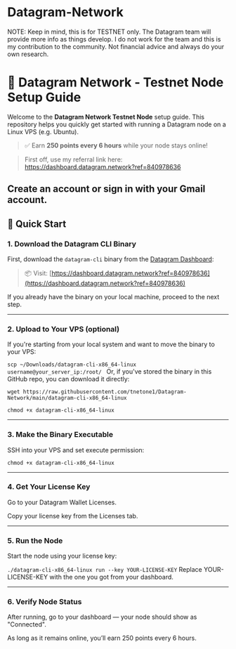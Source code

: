 # Datagram-Network



NOTE: Keep in mind, this is for TESTNET only. The Datagram team will provide more info as things develop. I do not work for the team and this is my contribution to the community. Not financial advice and always do your own research.



# 🧠 Datagram Network - Testnet Node Setup Guide

Welcome to the **Datagram Network Testnet Node** setup guide. This repository helps you quickly get started with running a Datagram node on a Linux VPS (e.g. Ubuntu).

> ✅ Earn **250 points every 6 hours** while your node stays online!

> First off, use my referral link here: https://dashboard.datagram.network?ref=840978636

Create an account or sign in with your Gmail account.
---

## 🚀 Quick Start

### 1. Download the Datagram CLI Binary

First, download the `datagram-cli` binary from the [Datagram Dashboard](https://dashboard.datagram.network?ref=840978636):

> 📦 Visit: [https://dashboard.datagram.network?ref=840978636](https://dashboard.datagram.network?ref=840978636)

If you already have the binary on your local machine, proceed to the next step.

---

### 2. Upload to Your VPS (optional)

If you're starting from your local system and want to move the binary to your VPS:

```scp ~/Downloads/datagram-cli-x86_64-linux username@your_server_ip:/root/ ```
Or, if you've stored the binary in this GitHub repo, you can download it directly:

```wget https://raw.githubusercontent.com/tnetone1/Datagram-Network/main/datagram-cli-x86_64-linux```

```chmod +x datagram-cli-x86_64-linux```

---

### 3. Make the Binary Executable
SSH into your VPS and set execute permission:


```chmod +x datagram-cli-x86_64-linux```

---


### 4. Get Your License Key
Go to your Datagram Wallet Licenses.

Copy your license key from the Licenses tab.

---

### 5. Run the Node
Start the node using your license key:


```./datagram-cli-x86_64-linux run --key YOUR-LICENSE-KEY```
Replace YOUR-LICENSE-KEY with the one you got from your dashboard.

---

### 6. Verify Node Status
After running, go to your dashboard — your node should show as "Connected".

As long as it remains online, you’ll earn 250 points every 6 hours.
